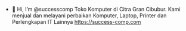 - 👋 Hi, I’m @successcomp
Toko Komputer di Citra Gran Cibubur. Kami menjual dan melayani perbaikan Komputer, Laptop, Printer dan Perlengkapan IT Lainnya
https://success-comp.com

<!---
successcomp/successcomp is a ✨ special ✨ repository because its `README.md` (this file) appears on your GitHub profile.
You can click the Preview link to take a look at your changes.
--->
